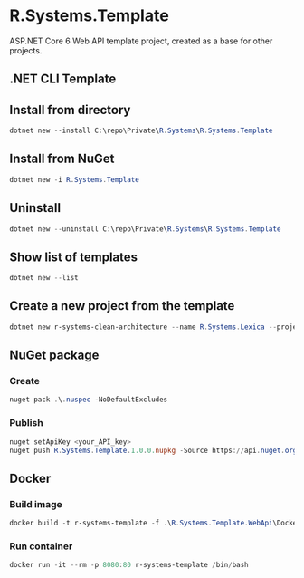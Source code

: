 # R.Systems.Template

ASP.NET Core 6 Web API template project, created as a base for other projects.

## .NET CLI Template

## Install from directory

```powershell
dotnet new --install C:\repo\Private\R.Systems\R.Systems.Template
```

## Install from NuGet

```powershell
dotnet new -i R.Systems.Template
```

## Uninstall

```powershell
dotnet new --uninstall C:\repo\Private\R.Systems\R.Systems.Template
```

## Show list of templates

```powershell
dotnet new --list
```

## Create a new project from the template

```powershell
dotnet new r-systems-clean-architecture --name R.Systems.Lexica --projectNameKebabCase r-systems-lexica
```

## NuGet package

### Create

```powershell
nuget pack .\.nuspec -NoDefaultExcludes
```

### Publish

```powershell
nuget setApiKey <your_API_key>
nuget push R.Systems.Template.1.0.0.nupkg -Source https://api.nuget.org/v3/index.json
```

## Docker

### Build image

```powershell
docker build -t r-systems-template -f .\R.Systems.Template.WebApi\Dockerfile .
```

### Run container

```powershell
docker run -it --rm -p 8080:80 r-systems-template /bin/bash
```
